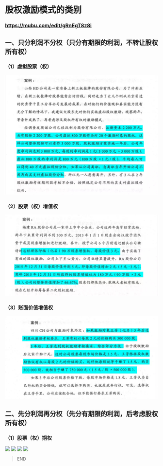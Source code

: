 # 股权激励模式的类别
### https://mubu.com/edit/gRnEgT8z8i
## 一、只分利润不分权（只分有期限的利润，不转让股权所有权）
### （1）虚拟股票（权）
![](img/g1.webp.jpg)
### （2）股票（权）增值权
![](img/g2.webp.jpg)
### （3）账面价值增值权
![](img/g3.webp.jpg)
## 二、先分利润再分权（先分有期限的利润，后考虑股权所有权）
### （1）股票（权）期权
![](https://img3.doubanio.com/view/photo/l/public/p2535440111.webp.jpg)
![](https://img3.doubanio.com/view/photo/l/public/p2535440113.jpg)
![](https://img3.doubanio.com/view/photo/l/public/p2535440112.jpg)
![](https://img1.doubanio.com/view/photo/l/public/p2535440117.jpe)

> END
